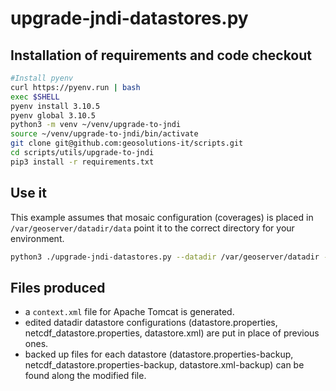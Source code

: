 # upgrade-jndi-datastores.py
## Installation of requirements and code checkout

```bash
#Install pyenv
curl https://pyenv.run | bash
exec $SHELL
pyenv install 3.10.5
pyenv global 3.10.5
python3 -m venv ~/venv/upgrade-to-jndi
source ~/venv/upgrade-to-jndi/bin/activate
git clone git@github.com:geosolutions-it/scripts.git
cd scripts/utils/upgrade-to-jndi
pip3 install -r requirements.txt
```

## Use it

This example assumes that mosaic configuration (coverages) is placed in `/var/geoserver/datadir/data`
point it to the correct directory for your environment.

```bash
python3 ./upgrade-jndi-datastores.py --datadir /var/geoserver/datadir --coverages /var/geoserver/datadir/data/
```

## Files produced

- a `context.xml` file for Apache Tomcat is generated.
- edited datadir datastore configurations (datastore.properties, netcdf_datastore.properties, datastore.xml) are put in place of previous ones.
- backed up files for each datastore (datastore.properties-backup, netcdf_datastore.properties-backup, datastore.xml-backup) can be found along the modified file.
